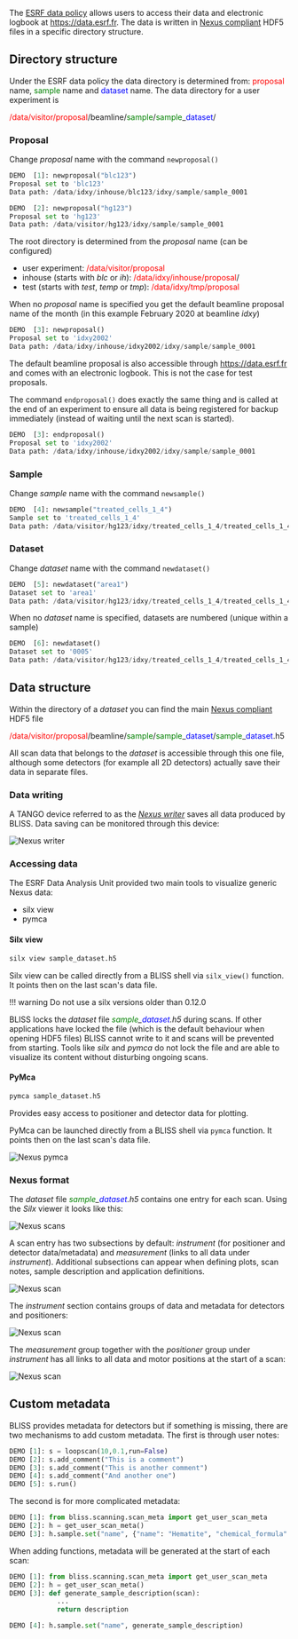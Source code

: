 The [ESRF data policy](#esrf-data-policy) allows users to access their data and
electronic logbook at https://data.esrf.fr. The data is written in [Nexus
compliant](https://www.nexusformat.org/) HDF5 files in a specific directory
structure.

## Directory structure

Under the ESRF data policy the data directory is determined from: <span
style="color:red">proposal</span> name, <span style="color:green">sample</span>
name and <span style="color:blue">dataset</span> name. The data directory for a
user experiment is

<span style="color:red">/data/visitor/proposal</span>/beamline/<span
style="color:green">sample</span>/<span style="color:green">sample</span>\_<span
style="color:blue">dataset</span>/

### Proposal

Change *proposal* name with the command `newproposal()`

```python
DEMO  [1]: newproposal("blc123")
Proposal set to 'blc123'
Data path: /data/idxy/inhouse/blc123/idxy/sample/sample_0001

DEMO  [2]: newproposal("hg123")
Proposal set to 'hg123'
Data path: /data/visitor/hg123/idxy/sample/sample_0001
```

The root directory is determined from the *proposal* name (can be configured)

 * user experiment: <span style="color:red">/data/visitor/proposal</span>
 * inhouse (starts with *blc* or *ih*): <span style="color:red">/data/idxy/inhouse/proposal</span>/
 * test (starts with *test*, *temp* or *tmp*): <span style="color:red">/data/idxy/tmp/proposal</span>

When no *proposal* name is specified you get the default beamline proposal name
of the month (in this example February 2020 at beamline *idxy*)

```python
DEMO  [3]: newproposal()
Proposal set to 'idxy2002'
Data path: /data/idxy/inhouse/idxy2002/idxy/sample/sample_0001
```

The default beamline proposal is also accessible through https://data.esrf.fr
and comes with an electronic logbook. This is not the case for test proposals.

The command `endproposal()` does exactly the same thing and is called
at the end of an experiment to ensure all data is being registered
for backup immediately (instead of waiting until the next scan is
started).

```python
DEMO  [3]: endproposal()
Proposal set to 'idxy2002'
Data path: /data/idxy/inhouse/idxy2002/idxy/sample/sample_0001
```

### Sample

Change *sample* name with the command `newsample()`

```python
DEMO  [4]: newsample("treated_cells_1_4")
Sample set to 'treated_cells_1_4'
Data path: /data/visitor/hg123/idxy/treated_cells_1_4/treated_cells_1_4_0001
```

### Dataset

Change *dataset* name with the command `newdataset()`

```python
DEMO  [5]: newdataset("area1")
Dataset set to 'area1'
Data path: /data/visitor/hg123/idxy/treated_cells_1_4/treated_cells_1_4_area1
```

When no *dataset* name is specified, datasets are numbered (unique within a
sample)

```python
DEMO  [6]: newdataset()
Dataset set to '0005'
Data path: /data/visitor/hg123/idxy/treated_cells_1_4/treated_cells_1_4_0005
```

## Data structure

Within the directory of a *dataset* you can find the main [Nexus
compliant](https://www.nexusformat.org/) HDF5 file

<span style="color:red">/data/visitor/proposal</span>/beamline/<span
style="color:green">sample</span>/<span style="color:green">sample</span>\_<span
style="color:blue">dataset</span>/<span style="color:green">sample</span>\_<span
style="color:blue">dataset</span>.h5

All scan data that belongs to the *dataset* is accessible through this one file,
although some detectors (for example all 2D detectors) actually save their data
in separate files.

### Data writing

A TANGO device referred to as the *[Nexus writer](dev_data_nexus_server.md)*
saves all data produced by BLISS. Data saving can be monitored through this
device:

![Nexus writer](img/data_policy/nexus_writer.png)

### Accessing data

The ESRF Data Analysis Unit provided two main tools to visualize generic Nexus
data:

* silx view
* pymca


#### Silx view
```bash
silx view sample_dataset.h5
```

Silx view can be called directly from a BLISS shell via `silx_view()`
function. It points then on the last scan's data file.

!!! warning
    Do not use a silx versions older than 0.12.0

BLISS locks the *dataset* file *<span style="color:green">sample</span>\_<span
style="color:blue">dataset</span>.h5* during scans. If other applications have
locked the file (which is the default behaviour when opening HDF5 files) BLISS
cannot write to it and scans will be prevented from starting. Tools like *silx*
and *pymca* do not lock the file and are able to visualize its content without
disturbing ongoing scans.

#### PyMca

```bash
pymca sample_dataset.h5
```

Provides easy access to positioner and detector data for plotting.

PyMca can be launched directly from a BLISS shell via `pymca` function. It
points then on the last scan's data file.


![Nexus pymca](img/data_policy/nexus_pymca.png)

### Nexus format

The *dataset* file *<span style="color:green">sample</span>\_<span
style="color:blue">dataset</span>.h5* contains one entry for each scan. Using
the *Silx* viewer it looks like this:

![Nexus scans](img/data_policy/nexus_scans.png)

A scan entry has two subsections by default: *instrument* (for positioner and
detector data/metadata) and *measurement* (links to all data under
*instrument*). Additional subsections can appear when defining plots, scan
notes, sample description and application definitions.

![Nexus scan](img/data_policy/nexus_expand1.png)

The *instrument* section contains groups of data and metadata for detectors and
positioners:

![Nexus scan](img/data_policy/nexus_expand2_instrument.png)

The *measurement* group together with the *positioner* group under *instrument*
has all links to all data and motor positions at the start of a scan:

![Nexus scan](img/data_policy/nexus_expand2_measurement.png)


## Custom metadata

BLISS provides metadata for detectors but if something is missing, there are two
mechanisms to add custom metadata. The first is through user notes:

```python
DEMO [1]: s = loopscan(10,0.1,run=False)
DEMO [2]: s.add_comment("This is a comment")
DEMO [3]: s.add_comment("This is another comment")
DEMO [4]: s.add_comment("And another one")
DEMO [5]: s.run()
```

The second is for more complicated metadata:

```python
DEMO [1]: from bliss.scanning.scan_meta import get_user_scan_meta
DEMO [2]: h = get_user_scan_meta()
DEMO [3]: h.sample.set("name", {"name": "Hematite", "chemical_formula": "Fe2O3"})
```

When adding functions, metadata will be generated at the start of each scan:

```python
DEMO [1]: from bliss.scanning.scan_meta import get_user_scan_meta
DEMO [2]: h = get_user_scan_meta()
DEMO [3]: def generate_sample_description(scan):
            ...
            return description

DEMO [4]: h.sample.set("name", generate_sample_description)
```
